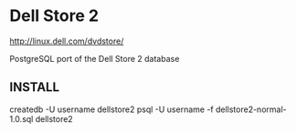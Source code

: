Dell Store 2
============

http://linux.dell.com/dvdstore/

PostgreSQL port of the Dell Store 2 database

INSTALL
-------

createdb -U username dellstore2
psql -U username -f dellstore2-normal-1.0.sql dellstore2

